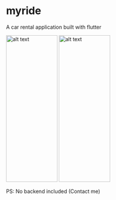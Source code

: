 # myride

 <p>A car rental application built with flutter </p>
<img src="https://user-images.githubusercontent.com/41088100/141785683-43cccb5e-a272-4f3c-955a-cb888190a768.png" alt="alt text" width="140" height="400"> 
<img src="https://user-images.githubusercontent.com/41088100/141785699-b0b86d52-bd54-41aa-8b92-9ddf69c71e9b.png" alt="alt text" width="140" height="400">  

<!-- ![Screen Shot 1](https://user-images.githubusercontent.com/41088100/141785683-43cccb5e-a272-4f3c-955a-cb888190a768.png?v=4&s=30)
![Screen Shot 2](https://user-images.githubusercontent.com/41088100/141785699-b0b86d52-bd54-41aa-8b92-9ddf69c71e9b.png?v=4&s=30) -->



PS: No backend included (Contact me)

